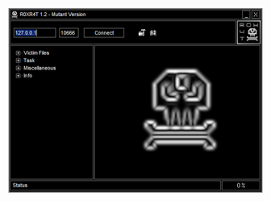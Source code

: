 ![Screenshot](https://raw.githubusercontent.com/Cryakl/Ultimate-RAT-Collection/refs/heads/main/R0xR4t/R0xr4t%201.2%20Mutant%20Version/Screenshot.png)
